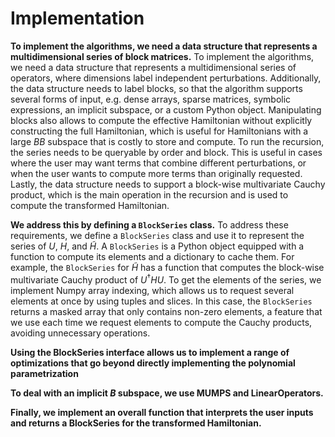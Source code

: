 # Implementation

**To implement the algorithms, we need a data structure that represents a
multidimensional series of block matrices.**
To implement the algorithms, we need a data structure that represents a
multidimensional series of operators, where dimensions label independent
perturbations.
Additionally, the data structure needs to label blocks, so that the algorithm
supports several forms of input, e.g. dense arrays, sparse matrices, symbolic
expressions, an implicit subspace, or a custom Python object.
Manipulating blocks also allows to compute the effective Hamiltonian without
explicitly constructing the full Hamiltonian, which is useful for Hamiltonians
with a large $BB$ subspace that is costly to store and compute.
To run the recursion, the series needs to be queryable by order and block.
This is useful in cases where the user may want terms that combine different
perturbations, or when the user wants to compute more terms than originally
requested.
Lastly, the data structure needs to support a block-wise multivariate Cauchy
product, which is the main operation in the recursion and is used to compute
the transformed Hamiltonian.

**We address this by defining a `BlockSeries` class.**
To address these requirements, we define a `BlockSeries` class and use
it to represent the series of $U$, $H$, and $\tilde{H}$.
A `BlockSeries` is a Python object equipped with a function to compute its
elements and a dictionary to cache them.
For example, the `BlockSeries` for $\tilde{H}$ has a function that computes
the block-wise multivariate Cauchy product of $U^\dagger H U$.
To get the elements of the series, we implement Numpy array indexing,
which allows us to request several elements at once by using tuples and slices.
In this case, the `BlockSeries` returns a masked array that only contains
non-zero elements, a feature that we use each time we request elements to
compute the Cauchy products, avoiding unnecessary operations.

**Using the BlockSeries interface allows us to implement a range of
optimizations that go beyond directly implementing the polynomial
parametrization**

**To deal with an implicit $B$ subspace, we use MUMPS and LinearOperators.**

**Finally, we implement an overall function that interprets the user inputs and
returns a BlockSeries for the transformed Hamiltonian.**
